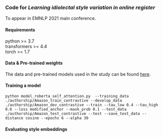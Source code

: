 ### Code for *Learning idiolectal style variation in online register*  
To appear in EMNLP 2021 main conference.

#### Requirements
python >= 3.7  
transformers >= 4.4  
torch >= 1.7  

#### Data & Pre-trained weights
The data and pre-trained models used in the study can be found [here](https://drive.google.com/drive/folders/1yIK56tYtFSeJxPWb8RujdGmkJGq4b67_?usp=sharing).


#### Training a model
```python model_roberta_self_attention.py  --training_data ./authorship/Amazon_train_contrastive --develop_data ./authorship/Amazon_dev_contrastive --train --tau_low 0.4 --tau_high 0.6 --loss modified_anchor --mask_prob 0.1 --test_data ./authorship/Amazon_test_contrastive --test --save_test_data --distance cosine --epochs 6 --alpha 30 ```

#### Evaluating style embeddings
